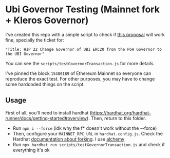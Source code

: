 # Ubi Governor Testing (Mainnet fork + Kleros Governor)

I've created this repo with a simple script to check if [this proposal](https://gov.proofofhumanity.id/t/execution-hip-22-finalize-split-of-ubi-dao-from-poh-dao/2373) will work fine, specially the ticket for:

``` 
"Title: HIP 22 Change Governor of UBI ERC20 from the PoH Governor to the UBI Governor"
```

You can see the `scripts/testGovernorTransaction.js` for more details. 

I've pinned the block `15480189` of Ethereum Mainnet so everyone can reproduce the exact test. For other purposes, you may have to change some hardcoded things on the script.

## Usage
First of all, you'll need to install hardhat (https://hardhat.org/hardhat-runner/docs/getting-started#overview). Then, return to this folder.

- Run `npm i --force` (idk why the f* doesn't work without the --force)
- Then, configure your `MAINNET_RPC_URL` in `hardhat.config.js`. Check the Hardhat [documentation about forking](https://hardhat.org/hardhat-network/docs/guides/forking-other-networks#forking-from-mainnet). I use [alchemy](https://alchemyapi.io/)
- Run `npx hardhat run scripts/testGovernorTransaction.js` and check if everything it's ok
